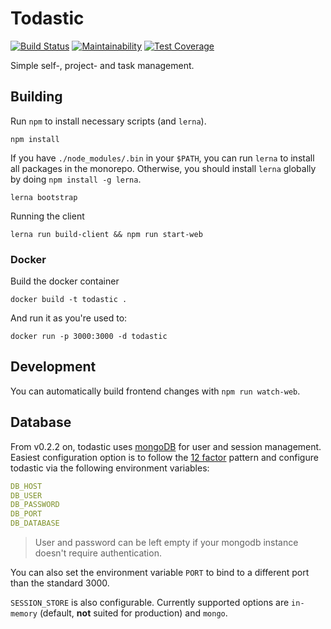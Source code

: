 # Todastic

[![Build Status](https://travis-ci.com/compose-us/todastic.svg?branch=master)](https://travis-ci.com/compose-us/todastic)
[![Maintainability](https://api.codeclimate.com/v1/badges/3302583531e6947a8f3f/maintainability)](https://codeclimate.com/github/compose-us/todastic/maintainability)
[![Test Coverage](https://api.codeclimate.com/v1/badges/3302583531e6947a8f3f/test_coverage)](https://codeclimate.com/github/compose-us/todastic/test_coverage)

Simple self-, project- and task management.

## Building

Run `npm` to install necessary scripts (and `lerna`).

```
npm install
```

If you have `./node_modules/.bin` in your `$PATH`, you can run `lerna` to install all packages in the monorepo.
Otherwise, you should install `lerna` globally by doing `npm install -g lerna`.

```
lerna bootstrap
```

Running the client

```
lerna run build-client && npm run start-web
```

### Docker

Build the docker container

```
docker build -t todastic .
```

And run it as you're used to:

```
docker run -p 3000:3000 -d todastic
```

## Development

You can automatically build frontend changes with `npm run watch-web`.

## Database

From v0.2.2 on, todastic uses [mongoDB](https://www.mongodb.com/) for
user and session management. Easiest configuration option is to follow
the [12 factor](https://12factor.net/) pattern and configure todastic
via the following environment variables:

```yaml
DB_HOST
DB_USER
DB_PASSWORD
DB_PORT
DB_DATABASE
```
> User and password can be left empty if your mongodb instance doesn't
> require authentication.

You can also set the environment variable `PORT` to bind to a
different port than the standard 3000.

`SESSION_STORE` is also configurable. Currently supported options are
`in-memory` (default, **not** suited for production) and `mongo`.
